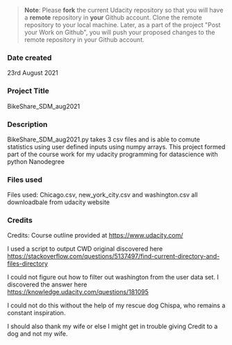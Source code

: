 >**Note**: Please **fork** the current Udacity repository so that you will have a **remote** repository in **your** Github account. Clone the remote repository to your local machine. Later, as a part of the project "Post your Work on Github", you will push your proposed changes to the remote repository in your Github account.

### Date created
23rd August 2021

### Project Title
BikeShare_SDM_aug2021

### Description
BikeShare_SDM_aug2021.py takes 3 csv files and is able to comute statistics using user defined inputs using numpy arrays.
This project formed part of the course work for my udacity programming for datascience with python Nanodegree

### Files used
Files used: Chicago.csv, new_york_city.csv and washington.csv all downloadbale from udacity website

### Credits
Credits:
Course outline provided at https://www.udacity.com/

I used a script to output CWD original discovered here
https://stackoverflow.com/questions/5137497/find-current-directory-and-files-directory

I could not figure out how to filter out washington from the user data set. I discovered the answer here
https://knowledge.udacity.com/questions/181095

I could not do this without the help of my rescue dog Chispa, who remains a constant inspiration.

I should also thank my wife or else I might get in trouble giving Credit to a dog and not my wife.